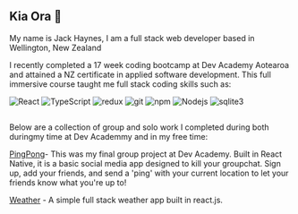 ## Kia Ora 👋 ##

My name is Jack Haynes, I am a full stack web developer based in Wellington, New Zealand

I recently completed a 17 week coding bootcamp at Dev Academy Aotearoa and attained a NZ certificate in applied software development. This full immersive course taught me full stack coding skills such as: 
<p>
  <img alt="React" src="https://img.shields.io/badge/-React-45b8d8?style=flat-square&logo=react&logoColor=white" />  
  <img alt="TypeScript" src="https://img.shields.io/badge/-TypeScript-007ACC?style=flat-square&logo=typescript&logoColor=white" />
  <img alt="redux" src="https://img.shields.io/badge/-Redux-764ABC?style=flat-square&logo=redux&logoColor=white" />
  <img alt="git" src="https://img.shields.io/badge/-Git-F05032?style=flat-square&logo=git&logoColor=white" />   
  <img alt="npm" src="https://img.shields.io/badge/-NPM-CB3837?style=flat-square&logo=npm&logoColor=white" />  
  <img alt="Nodejs" src="https://img.shields.io/badge/-Nodejs-43853d?style=flat-square&logo=Node.js&logoColor=white" />
  <img alt="sqlite3" src="https://img.shields.io/badge/SQLite3-003B57.svg?style=for-the-badge&logo=SQLite&logoColor=white" />
</p>

##

Below are a collection of group and solo work I completed during both duringmy time at Dev Academmy and in my free time: 

[PingPong](https://github.com/J-Haynes/pingpong)- This was my final group project at Dev Academy. Built in React Native, it is a basic social media app designed to kill your groupchat. Sign up, add your friends, and send a 'ping' with your current location to let your friends know what you're up to!

[Weather](https://github.com/J-Haynes/weather-app) - A simple full stack weather app built in react.js. 
